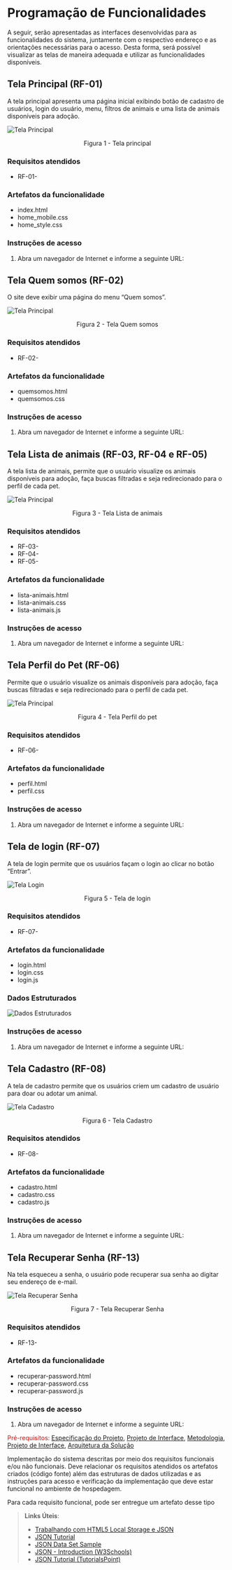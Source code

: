# Programação de Funcionalidades

A seguir, serão apresentadas as interfaces desenvolvidas para as funcionalidades do sistema, juntamente com o respectivo endereço e as orientações necessárias para o acesso. Desta forma, será possível visualizar as telas de maneira adequada e utilizar as funcionalidades disponíveis.   

## Tela Principal (RF-01)   
A tela principal apresenta uma página inicial exibindo botão de cadastro de usuários, login do usuário, menu, filtros de animais e uma lista de animais disponíveis para adoção.  

![Tela Principal](/src/imagens/telas-funcionalidade/home-funcionalidade.jpg)
<center>Figura 1 - Tela principal </center> 

### Requisitos atendidos 
- RF-01-   
### Artefatos da funcionalidade   
- index.html
- home_mobile.css 
- home_style.css 

### Instruções de acesso   
1. Abra um navegador de Internet e informe a seguinte URL: 

## Tela Quem somos  (RF-02)   
O site deve exibir uma página do menu “Quem somos”.

![Tela Principal](/src/imagens//telas-funcionalidade/tela-quem-somos.PNG)
<center>Figura 2 - Tela Quem somos </center> 

### Requisitos atendidos 
- RF-02-   
### Artefatos da funcionalidade   
- quemsomos.html
- quemsomos.css 

### Instruções de acesso   
1. Abra um navegador de Internet e informe a seguinte URL: 


## Tela Lista de animais (RF-03, RF-04 e RF-05)    
A tela lista de animais, permite que o usuário visualize os animais disponíveis para adoção, faça buscas filtradas e seja redirecionado para o perfil de cada pet. 

![Tela Principal](/src/imagens//telas-funcionalidade/tela-lista-animais.jpg)
<center>Figura 3 - Tela Lista de animais </center> 

### Requisitos atendidos   
- RF-03-
- RF-04-
- RF-05-
### Artefatos da funcionalidade   
- lista-animais.html
- lista-animais.css 
- lista-animais.js

### Instruções de acesso   
1. Abra um navegador de Internet e informe a seguinte URL: 



## Tela Perfil do Pet (RF-06)   
Permite que o usuário visualize os animais disponíveis para adoção, faça buscas filtradas e seja redirecionado para o perfil de cada pet. 

![Tela Principal](/src/imagens//telas-funcionalidade/tela-perfil-pet.jpeg)
<center> Figura 4 - Tela Perfil do pet </center> 

### Requisitos atendidos   
- RF-06-

### Artefatos da funcionalidade   
- perfil.html
- perfil.css 

### Instruções de acesso   
1. Abra um navegador de Internet e informe a seguinte URL: 



## Tela de login (RF-07)   
A tela de login permite que os usuários façam o login ao clicar no botão “Entrar”.   

![Tela Login](/src/imagens/telas-funcionalidade/tela-login.PNG)
<center>Figura 5 - Tela de login </center>  

### Requisitos atendidos 
- RF-07-   
### Artefatos da funcionalidade   
- login.html
- login.css
- login.js  
### Dados Estruturados   

![Dados Estruturados](/src/imagens/dados-estruturados.PNG)

### Instruções de acesso   
1. Abra um navegador de Internet e informe a seguinte URL: 

## Tela Cadastro (RF-08)   

A tela de cadastro permite que os usuários criem um cadastro de usuário para doar ou adotar um animal.  

![Tela Cadastro](/src/imagens/telas-funcionalidade/tela-cadastro-funcionalidade.PNG)
<center> Figura 6 - Tela Cadastro </center> 

### Requisitos atendidos 
- RF-08-   
### Artefatos da funcionalidade   
- cadastro.html
- cadastro.css 
- cadastro.js  
### Instruções de acesso   
1. Abra um navegador de Internet e informe a seguinte URL:   

## Tela Recuperar Senha (RF-13)   

Na tela esqueceu a senha, o usuário pode recuperar sua senha ao digitar seu endereço de e-mail.  

![Tela Recuperar Senha](/src/imagens/telas-funcionalidade/recuperar-senha.PNG)
<center> Figura 7 - Tela Recuperar Senha </center> 

### Requisitos atendidos 
- RF-13-   
### Artefatos da funcionalidade   
- recuperar-password.html
- recuperar-password.css 
- recuperar-password.js 

### Instruções de acesso   
1. Abra um navegador de Internet e informe a seguinte URL: 


<span style="color:red">Pré-requisitos: <a href="2-Especificação do Projeto.md"> Especificação do Projeto</a></span>, <a href="3-Projeto de Interface.md"> Projeto de Interface</a>, <a href="4-Metodologia.md"> Metodologia</a>, <a href="3-Projeto de Interface.md"> Projeto de Interface</a>, <a href="5-Arquitetura da Solução.md"> Arquitetura da Solução</a>

Implementação do sistema descritas por meio dos requisitos funcionais e/ou não funcionais. Deve relacionar os requisitos atendidos os artefatos criados (código fonte) além das estruturas de dados utilizadas e as instruções para acesso e verificação da implementação que deve estar funcional no ambiente de hospedagem.

Para cada requisito funcional, pode ser entregue um artefato desse tipo

> **Links Úteis**:
>
> - [Trabalhando com HTML5 Local Storage e JSON](https://www.devmedia.com.br/trabalhando-com-html5-local-storage-e-json/29045)
> - [JSON Tutorial](https://www.w3resource.com/JSON)
> - [JSON Data Set Sample](https://opensource.adobe.com/Spry/samples/data_region/JSONDataSetSample.html)
> - [JSON - Introduction (W3Schools)](https://www.w3schools.com/js/js_json_intro.asp)
> - [JSON Tutorial (TutorialsPoint)](https://www.tutorialspoint.com/json/index.htm)

